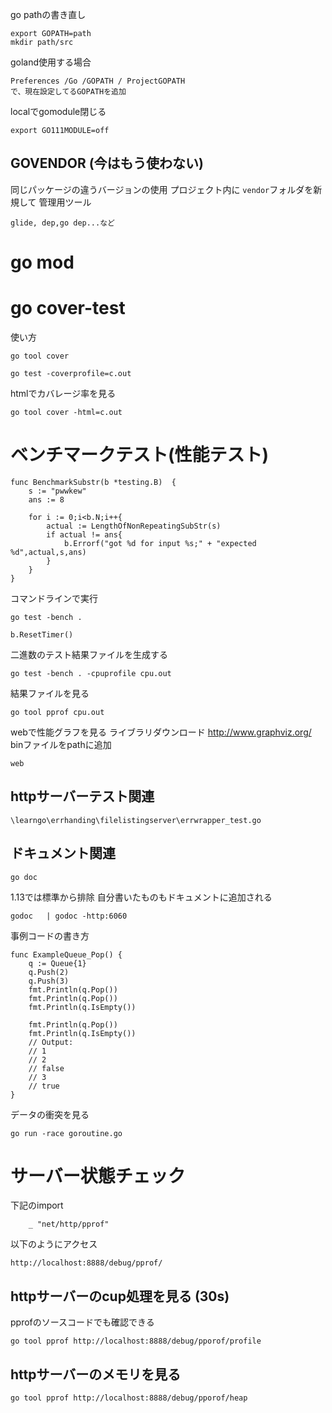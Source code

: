 go pathの書き直し

```text
export GOPATH=path
mkdir path/src
```
goland使用する場合

```
Preferences /Go /GOPATH / ProjectGOPATH
で、現在設定してるGOPATHを追加
```

localでgomodule閉じる

```text
export GO111MODULE=off
```

## GOVENDOR (今はもう使わない)
同じパッケージの違うバージョンの使用
プロジェクト内に `vendor`フォルダを新規して
管理用ツール

```
glide, dep,go dep...など
```

# go mod

# go cover-test
使い方
```text
go tool cover
```

```text
go test -coverprofile=c.out
```

htmlでカバレージ率を見る
```text
go tool cover -html=c.out
```

# ベンチマークテスト(性能テスト)

```text
func BenchmarkSubstr(b *testing.B)  {
	s := "pwwkew"
	ans := 8
	
	for i := 0;i<b.N;i++{
		actual := LengthOfNonRepeatingSubStr(s)
		if actual != ans{
			b.Errorf("got %d for input %s;" + "expected %d",actual,s,ans)
		}	
	}
}
```
コマンドラインで実行
```text
go test -bench .
```
```text
b.ResetTimer()
```

二進数のテスト結果ファイルを生成する

```text
go test -bench . -cpuprofile cpu.out
```
結果ファイルを見る
```text
go tool pprof cpu.out
```
webで性能グラフを見る 
ライブラリダウンロード  http://www.graphviz.org/  binファイルをpathに追加
```text
web
```

## httpサーバーテスト関連

```text
\learngo\errhanding\filelistingserver\errwrapper_test.go
```

## ドキュメント関連

```text
go doc
```
1.13では標準から排除 自分書いたものもドキュメントに追加される
```text
godoc   | godoc -http:6060
```

事例コードの書き方
```gotemplate
func ExampleQueue_Pop() {
	q := Queue{1}
	q.Push(2)
	q.Push(3)
	fmt.Println(q.Pop())
	fmt.Println(q.Pop())
	fmt.Println(q.IsEmpty())

	fmt.Println(q.Pop())
	fmt.Println(q.IsEmpty())
	// Output:
	// 1
	// 2
	// false
	// 3
	// true
}
```
データの衝突を見る
```gotemplate
go run -race goroutine.go
```

# サーバー状態チェック

下記のimport
```gotemplate
	_ "net/http/pprof"
```
以下のようにアクセス
```gotemplate
http://localhost:8888/debug/pprof/
```

## httpサーバーのcup処理を見る (30s)
pprofのソースコードでも確認できる
```gotemplate
go tool pprof http://localhost:8888/debug/pporof/profile
```
## httpサーバーのメモリを見る
```gotemplate
go tool pprof http://localhost:8888/debug/pporof/heap
``` 